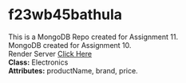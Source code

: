 # f23wb45bathula
This is a MongoDB Repo created for Assignment 11.<br>
MongoDB created for Assignment 10.<br>
Render Server [Click Here](https://f23wb45bathula.onrender.com/)<br>
**Class:** Electronics<br>
**Attributes:** productName, brand, price.
